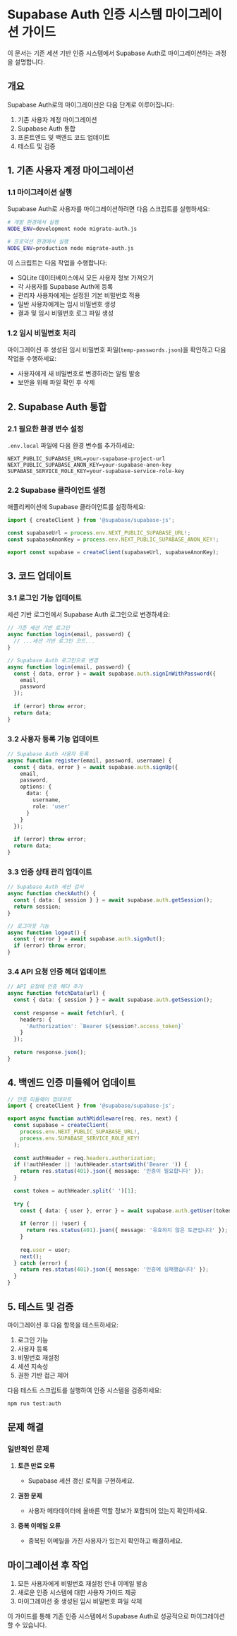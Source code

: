 # Supabase Auth 인증 시스템 마이그레이션 가이드

이 문서는 기존 세션 기반 인증 시스템에서 Supabase Auth로 마이그레이션하는 과정을 설명합니다.

## 개요

Supabase Auth로의 마이그레이션은 다음 단계로 이루어집니다:

1. 기존 사용자 계정 마이그레이션
2. Supabase Auth 통합
3. 프론트엔드 및 백엔드 코드 업데이트
4. 테스트 및 검증

## 1. 기존 사용자 계정 마이그레이션

### 1.1 마이그레이션 실행

Supabase Auth로 사용자를 마이그레이션하려면 다음 스크립트를 실행하세요:

```bash
# 개발 환경에서 실행
NODE_ENV=development node migrate-auth.js

# 프로덕션 환경에서 실행
NODE_ENV=production node migrate-auth.js
```

이 스크립트는 다음 작업을 수행합니다:

- SQLite 데이터베이스에서 모든 사용자 정보 가져오기
- 각 사용자를 Supabase Auth에 등록
- 관리자 사용자에게는 설정된 기본 비밀번호 적용
- 일반 사용자에게는 임시 비밀번호 생성
- 결과 및 임시 비밀번호 로그 파일 생성

### 1.2 임시 비밀번호 처리

마이그레이션 후 생성된 임시 비밀번호 파일(`temp-passwords.json`)을 확인하고 다음 작업을 수행하세요:

- 사용자에게 새 비밀번호로 변경하라는 알림 발송
- 보안을 위해 파일 확인 후 삭제

## 2. Supabase Auth 통합

### 2.1 필요한 환경 변수 설정

`.env.local` 파일에 다음 환경 변수를 추가하세요:

```
NEXT_PUBLIC_SUPABASE_URL=your-supabase-project-url
NEXT_PUBLIC_SUPABASE_ANON_KEY=your-supabase-anon-key
SUPABASE_SERVICE_ROLE_KEY=your-supabase-service-role-key
```

### 2.2 Supabase 클라이언트 설정

애플리케이션에 Supabase 클라이언트를 설정하세요:

```typescript
import { createClient } from '@supabase/supabase-js';

const supabaseUrl = process.env.NEXT_PUBLIC_SUPABASE_URL!;
const supabaseAnonKey = process.env.NEXT_PUBLIC_SUPABASE_ANON_KEY!;

export const supabase = createClient(supabaseUrl, supabaseAnonKey);
```

## 3. 코드 업데이트

### 3.1 로그인 기능 업데이트

세션 기반 로그인에서 Supabase Auth 로그인으로 변경하세요:

```typescript
// 기존 세션 기반 로그인
async function login(email, password) {
  // ...세션 기반 로그인 코드...
}

// Supabase Auth 로그인으로 변경
async function login(email, password) {
  const { data, error } = await supabase.auth.signInWithPassword({
    email,
    password
  });
  
  if (error) throw error;
  return data;
}
```

### 3.2 사용자 등록 기능 업데이트

```typescript
// Supabase Auth 사용자 등록
async function register(email, password, username) {
  const { data, error } = await supabase.auth.signUp({
    email,
    password,
    options: {
      data: {
        username,
        role: 'user'
      }
    }
  });
  
  if (error) throw error;
  return data;
}
```

### 3.3 인증 상태 관리 업데이트

```typescript
// Supabase Auth 세션 검사
async function checkAuth() {
  const { data: { session } } = await supabase.auth.getSession();
  return session;
}

// 로그아웃 기능
async function logout() {
  const { error } = await supabase.auth.signOut();
  if (error) throw error;
}
```

### 3.4 API 요청 인증 헤더 업데이트

```typescript
// API 요청에 인증 헤더 추가
async function fetchData(url) {
  const { data: { session } } = await supabase.auth.getSession();
  
  const response = await fetch(url, {
    headers: {
      'Authorization': `Bearer ${session?.access_token}`
    }
  });
  
  return response.json();
}
```

## 4. 백엔드 인증 미들웨어 업데이트

```typescript
// 인증 미들웨어 업데이트
import { createClient } from '@supabase/supabase-js';

export async function authMiddleware(req, res, next) {
  const supabase = createClient(
    process.env.NEXT_PUBLIC_SUPABASE_URL!,
    process.env.SUPABASE_SERVICE_ROLE_KEY!
  );
  
  const authHeader = req.headers.authorization;
  if (!authHeader || !authHeader.startsWith('Bearer ')) {
    return res.status(401).json({ message: '인증이 필요합니다' });
  }
  
  const token = authHeader.split(' ')[1];
  
  try {
    const { data: { user }, error } = await supabase.auth.getUser(token);
    
    if (error || !user) {
      return res.status(401).json({ message: '유효하지 않은 토큰입니다' });
    }
    
    req.user = user;
    next();
  } catch (error) {
    return res.status(401).json({ message: '인증에 실패했습니다' });
  }
}
```

## 5. 테스트 및 검증

마이그레이션 후 다음 항목을 테스트하세요:

1. 로그인 기능
2. 사용자 등록
3. 비밀번호 재설정
4. 세션 지속성
5. 권한 기반 접근 제어

다음 테스트 스크립트를 실행하여 인증 시스템을 검증하세요:

```bash
npm run test:auth
```

## 문제 해결

### 일반적인 문제

1. **토큰 만료 오류**
   - Supabase 세션 갱신 로직을 구현하세요.

2. **권한 문제**
   - 사용자 메타데이터에 올바른 역할 정보가 포함되어 있는지 확인하세요.

3. **중복 이메일 오류**
   - 중복된 이메일을 가진 사용자가 있는지 확인하고 해결하세요.

## 마이그레이션 후 작업

1. 모든 사용자에게 비밀번호 재설정 안내 이메일 발송
2. 새로운 인증 시스템에 대한 사용자 가이드 제공
3. 마이그레이션 중 생성된 임시 비밀번호 파일 삭제

이 가이드를 통해 기존 인증 시스템에서 Supabase Auth로 성공적으로 마이그레이션할 수 있습니다. 